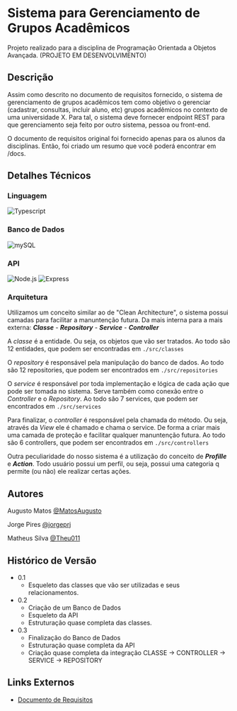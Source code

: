 # Sistema para Gerenciamento de Grupos Acadêmicos

Projeto realizado para a disciplina de Programação Orientada a Objetos Avançada. (PROJETO EM DESENVOLVIMENTO)

## Descrição

Assim como descrito no documento de requisitos fornecido, o sistema de gerenciamento de grupos acadêmicos tem como objetivo o gerenciar (cadastrar, consultas, incluir aluno, etc) grupos acadêmicos no contexto de uma universidade X. Para tal, o sistema deve fornecer endpoint REST para que gerenciamento seja feito por outro sistema, pessoa ou front-end. 

O documento de requisitos original foi fornecido apenas para os alunos da disciplinas. Então, foi criado um resumo que você poderá encontrar em /docs.

## Detalhes Técnicos

### Linguagem 

![Typescript](https://img.shields.io/badge/TypeScript-007ACC?style=for-the-badge&logo=typescript&logoColor=white) 

### Banco de Dados 

![mySQL](https://img.shields.io/badge/MySQL-00000F?style=for-the-badge&logo=mysql&logoColor=white) 

### API

![Node.js](https://img.shields.io/badge/Node.js-43853D?style=for-the-badge&logo=node.js&logoColor=white) 
![Express](https://img.shields.io/badge/Express.js-404D59?style=for-the-badge) 
  
### Arquitetura
Utilizamos um conceito similar ao de "Clean Architecture", o sistema possui camadas para facilitar a manuntenção futura. Da mais interna para a mais externa: **_Classe_** - **_Repository_** - **_Service_** - **_Controller_**

A *classe* é a entidade. Ou seja, os objetos que vão ser tratados. Ao todo são 12 entidades, que podem ser encontradas em  `./src/classes`

O *repository* é responsável pela manipulação do banco de dados. Ao todo são 12 repositories, que podem ser encontrados em  `./src/repositories`

O *service* é responsável por toda implementação e lógica de cada ação que pode ser tomada no sistema. Serve também como conexão entre o *Controller* e o *Repository*. Ao todo são 7 services, que podem ser encontrados em `./src/services`

Para finalizar, o *controller* é responsável pela chamada do método. Ou seja, através da *View* ele é chamado e chama o service. De forma a criar mais uma camada de proteção e facilitar qualquer manuntenção futura. Ao todo são 6 controllers, que podem ser encontrados em `./src/controllers`

Outra peculiaridade do nosso sistema é a utilização do conceito de **_Profille_** e **_Action_**. Todo usuário possui um perfil, ou seja, possui uma categoria q permite (ou não) ele realizar certas ações.


## Autores

Augusto Matos
[@MatosAugusto](https://github.com/MatosAugusto)

Jorge Pires
[@jorgeprj](https://github.com/jorgeprj)

Matheus Silva
[@Theu011](https://github.com/Theu011)

## Histórico de Versão

* 0.1
    * Esqueleto das classes que vão ser utilizadas e seus relacionamentos.
* 0.2
    * Criação de um Banco de Dados
    * Esqueleto da API 
    * Estruturação quase completa das classes.
* 0.3
    * Finalização do Banco de Dados
    * Estruturação quase completa da API
    * Criação quase completa da integração CLASSE -> CONTROLLER -> SERVICE -> REPOSITORY

 
 ## Links Externos
 * [Documento de Requisitos](https://github.com/MatosAugusto/pooa-grupo7/blob/main/docs/Requisitos.md)
